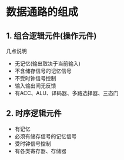 # 数据通路的组成

## 1. 组合逻辑元件(操作元件)

几点说明

- 无记忆(输出取决于当前输入)
- 不含储存信号的记忆信号
- 不受时钟信号控制
- 输入输出间无反馈
- 有ACC、ALU、译码器、多路选择器、三态门

## 2. 时序逻辑元件

- 有记忆
- 必须有储存信号的记忆信号
- 受时钟信号控制
- 有各类寄存器、存储器
